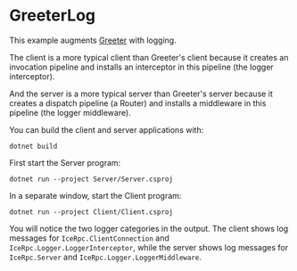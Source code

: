 # GreeterLog

This example augments [Greeter](../Greeter/README.md) with logging.

The client is a more typical client than Greeter's client because it creates an invocation pipeline and installs an
interceptor in this pipeline (the logger interceptor).

And the server is a more typical server than Greeter's server because it creates a dispatch pipeline (a Router) and
installs a middleware in this pipeline (the logger middleware).

You can build the client and server applications with:

``` shell
dotnet build
```

First start the Server program:

```shell
dotnet run --project Server/Server.csproj
```

In a separate window, start the Client program:

```shell
dotnet run --project Client/Client.csproj
```

You will notice the two logger categories in the output. The client shows log messages for `IceRpc.ClientConnection` and
`IceRpc.Logger.LoggerInterceptor`, while the server shows log messages for `IceRpc.Server` and
`IceRpc.Logger.LoggerMiddleware`.
